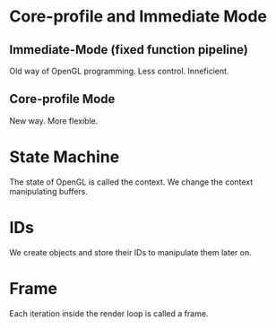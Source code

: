 # Core-profile and Immediate Mode

## Immediate-Mode (fixed function pipeline)

Old way of OpenGL programming. Less control. Inneficient.

## Core-profile Mode

New way. More flexible.

# State Machine

The state of OpenGL is called the context. We change the context manipulating buffers.

# IDs

We create objects and store their IDs to manipulate them later on.

# Frame

Each iteration inside the render loop is called a frame.
